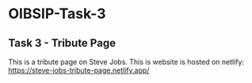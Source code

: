 # OIBSIP-Task-3
## Task 3 - Tribute Page
This is a tribute page on Steve Jobs. This is website is hosted on netlify: https://steve-jobs-tribute-page.netlify.app/
